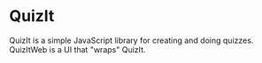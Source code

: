 QuizIt
======

QuizIt is a simple JavaScript library for creating and doing quizzes.
QuizItWeb is a UI that "wraps" QuizIt.
